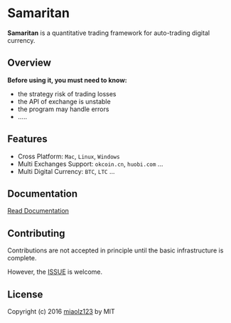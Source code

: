 # Samaritan

**Samaritan** is a quantitative trading framework for auto-trading digital currency.

## Overview

**Before using it, you must need to know:**
- the strategy risk of trading losses
- the API of exchange is unstable
- the program may handle errors
- .....

## Features

- Cross Platform: `Mac`, `Linux`, `Windows`
- Multi Exchanges Support: `okcoin.cn`, `huobi.com` ...
- Multi Digital Currency: `BTC`, `LTC` ...

## Documentation

[Read Documentation](https://miaolz123.gitbooks.io/samaritan/content/)

## Contributing

Contributions are not accepted in principle until the basic infrastructure is complete.

However, the [ISSUE](https://github.com/miaolz123/samaritan/issues) is welcome.

## License

Copyright (c) 2016 [miaolz123](https://github.com/miaolz123) by MIT
